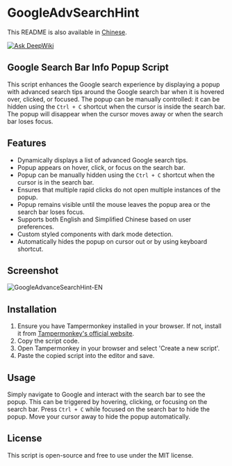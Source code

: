 # GoogleAdvSearchHint

This README is also available in [Chinese](README_CN.md).

[![Ask DeepWiki](https://deepwiki.com/badge.svg)](https://deepwiki.com/penn201500/GoogleAdvSearchHint)

## Google Search Bar Info Popup Script

This script enhances the Google search experience by displaying a popup with advanced search tips around the Google search bar when it is hovered over, clicked, or focused. The popup can be manually controlled: it can be hidden using the `Ctrl + C` shortcut when the cursor is inside the search bar. The popup will disappear when the cursor moves away or when the search bar loses focus.

## Features

- Dynamically displays a list of advanced Google search tips.
- Popup appears on hover, click, or focus on the search bar.
- Popup can be manually hidden using the `Ctrl + C` shortcut when the cursor is in the search bar.
- Ensures that multiple rapid clicks do not open multiple instances of the popup.
- Popup remains visible until the mouse leaves the popup area or the search bar loses focus.
- Supports both English and Simplified Chinese based on user preferences.
- Custom styled components with dark mode detection.
- Automatically hides the popup on cursor out or by using keyboard shortcut.

## Screenshot

![GoogleAdvanceSearchHint-EN](https://github.com/penn201500/GoogleAdvSearchHint/blob/main/GoogleAdvanceSearchHint-EN.gif)

## Installation

1. Ensure you have Tampermonkey installed in your browser. If not, install it from [Tampermonkey's official website](https://www.tampermonkey.net/).
2. Copy the script code.
3. Open Tampermonkey in your browser and select 'Create a new script'.
4. Paste the copied script into the editor and save.

## Usage

Simply navigate to Google and interact with the search bar to see the popup. This can be triggered by hovering, clicking, or focusing on the search bar.
Press `Ctrl + C` while focused on the search bar to hide the popup.
Move your cursor away to hide the popup automatically.

## License

This script is open-source and free to use under the MIT license.
